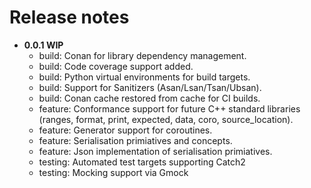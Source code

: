 # Release notes

- **0.0.1 WIP**
  - build: Conan for library dependency management.
  - build: Code coverage support added.
  - build: Python virtual environments for build targets.
  - build: Support for Sanitizers (Asan/Lsan/Tsan/Ubsan).
  - build: Conan cache restored from cache for CI builds.
  - feature: Conformance support for future C++ standard libraries (ranges, format, print, expected, data, coro, source_location).
  - feature: Generator support for coroutines.
  - feature: Serialisation primiatives and concepts.
  - feature: Json implementation of serialisation primiatives.
  - testing: Automated test targets supporting Catch2
  - testing: Mocking support via Gmock
